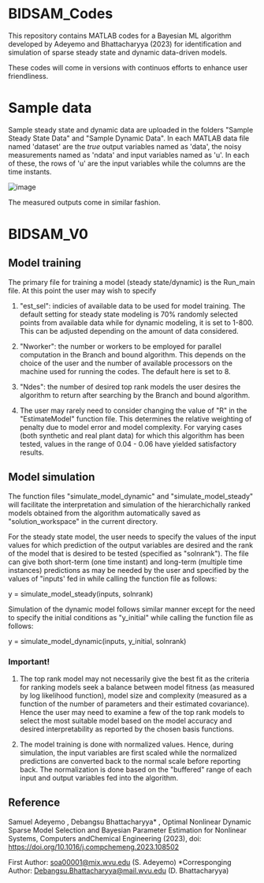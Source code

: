 # BIDSAM_Codes
This repository contains MATLAB codes for a Bayesian ML algorithm developed by Adeyemo and Bhattacharyya (2023) for identification and simulation of sparse steady state and dynamic data-driven models. 

These codes will come in versions with continuos efforts to enhance user friendliness.

# Sample data
Sample steady state and dynamic data are uploaded in the folders "Sample Steady State Data" and "Sample Dynamic Data".
In each MATLAB data file named 'dataset' are the _true_ output variables named as 'data', the noisy measurements named as 'ndata' and input variables named as 'u'.
In each of these, the rows of 'u' are the input variables while the columns are the time instants. 


![image](https://github.com/adeyesam/BML_Codes/assets/148823677/6f86d9cf-3e36-49cb-b6c8-117d8b5d0f4b)




The measured outputs come in similar fashion.


# BIDSAM_V0
## Model training
The primary file for training a model (steady state/dynamic) is the Run_main file. At this point the user may wish to specify
1. "est_sel": indicies of available data to be used for model training. The default setting for steady state modeling is 70% randomly selected points from available data while for dynamic modeling, it is set to 1-800. This can be adjusted depending on the amount of data considered.

2. "Nworker": the number or workers to be employed for parallel computation in the Branch and bound algorithm. This depends on the choice of the user and the number of available processors on the machine used for running the codes. The default here is set to 8.

3. "Ndes": the number of desired top rank models the user desires the algorithm to return after searching by the Branch and bound algorithm.

4. The user may rarely need to consider changing the value of "R" in the "EstimateModel" function file. This determines the relative weighting of penalty due to model error and model complexity. For varying cases (both synthetic and real plant data) for which this algorithm has been tested, values in the range of 0.04 - 0.06 have yielded satisfactory results.

## Model simulation
The function files "simulate_model_dynamic" and "simulate_model_steady" will facilitate the interpretation and simulation of the hierarchichally ranked models obtained from the algorithm automatically saved as "solution_workspace" in the current directory.

For the steady state model, the user needs to specify the values of the input values for which prediction of the output variables are desired and the rank of the model that is desired to be tested (specified as "solnrank"). The file can give both short-term (one time instant) and long-term (multiple time instances) predictions as may be needed by the user and specified by the values of "inputs' fed in while calling the function file as follows:

y = simulate_model_steady(inputs, solnrank)

Simulation of the dynamic model follows similar manner except for the need to specify the initial conditions as "y_initial" while calling the function file as follows:

y = simulate_model_dynamic(inputs, y_initial, solnrank)

### Important!
1. The top rank model may not necessarily give the best fit as the criteria for ranking models seek a balance between model fitness (as measured by log likelihood function), model size and complexity (measured as a function of the number of parameters and their estimated covariance). Hence the user may need to examine a few of the top rank models to select the most suitable model based on the model accuracy and desired interpretability as reported by the chosen basis functions.

2. The model training is done with normalized values. Hence, during simulation, the input variables are first scaled while the normalized predictions are converted back to the normal scale before reporting back. The normalization is done based on the "buffered" range of each input and output variables fed into the algorithm.


## Reference
Samuel Adeyemo , Debangsu Bhattacharyya* , Optimal Nonlinear Dynamic Sparse Model Selection and Bayesian Parameter Estimation for Nonlinear Systems, Computers andChemical Engineering (2023), doi: https://doi.org/10.1016/j.compchemeng.2023.108502

First Author: soa00001@mix.wvu.edu (S. Adeyemo)
*Corresponging Author: Debangsu.Bhattacharyya@mail.wvu.edu (D. Bhattacharyya)

